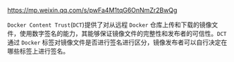 <https://mp.weixin.qq.com/s/pwFa4M1tqG6OnNmZr2BwQg>



`Docker Content Trust`(`DCT`)提供了对从远程 `Docker` 仓库上传和下载的镜像文件，使用数字签名的能力，其能够保证镜像文件的完整性和发布者的可信性。`DCT` 通过 `Docker` 标签对镜像文件是否进行签名进行区分，镜像发布者可以自行决定在哪些标签上进行签名。



